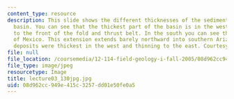 ```yaml
---
content_type: resource
description: This slide shows the different thicknesses of the sediments in the fore-deep
  basin. You can see that the thickest part of the basin is in the west, adjacent
  to the front of the fold and thrust belt. In the south you can see the paleo-Gulf
  of Mexico. This extension extends barely northward into southern Arizona. Sedimentary
  deposits were thickest in the west and thinning to the east. Courtesy of Prof. Burchfiel.
file: null
file_location: /coursemedia/12-114-field-geology-i-fall-2005/08d962cc949e415c3257dd01e50fe0a5_lecture03_130jpg.jpg
file_type: image/jpeg
resourcetype: Image
title: lecture03_130jpg.jpg
uid: 08d962cc-949e-415c-3257-dd01e50fe0a5
---
```

